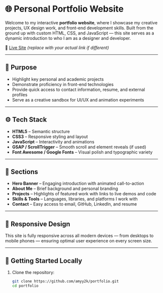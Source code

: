 # 🌐 Personal Portfolio Website

Welcome to my interactive **portfolio website**, where I showcase my creative projects, UX design work, and front-end development skills. Built from the ground up with custom HTML, CSS, and JavaScript — this site serves as a dynamic introduction to who I am as a designer and developer.

🔗 [Live Site](https://amyy2k.github.io) *(replace with your actual link if different)*

---

## 🎯 Purpose

- Highlight key personal and academic projects
- Demonstrate proficiency in front-end technologies
- Provide quick access to contact information, resume, and external profiles
- Serve as a creative sandbox for UI/UX and animation experiments

---

## ⚙️ Tech Stack

- **HTML5** – Semantic structure
- **CSS3** – Responsive styling and layout
- **JavaScript** – Interactivity and animations
- **GSAP / ScrollTrigger** – Smooth scroll and element reveals (if used)
- **Font Awesome / Google Fonts** – Visual polish and typographic variety

---

## 📁 Sections

- **Hero Banner** – Engaging introduction with animated call-to-action
- **About Me** – Brief background and personal branding
- **Projects** – Highlights of featured work with links to live demos and code
- **Skills & Tools** – Languages, libraries, and platforms I work with
- **Contact** – Easy access to email, GitHub, LinkedIn, and resume

---

## 📱 Responsive Design

This site is fully responsive across all modern devices — from desktops to mobile phones — ensuring optimal user experience on every screen size.

---

## 🚀 Getting Started Locally

1. Clone the repository:
   ```bash
   git clone https://github.com/amyy2k/portfolio.git
   cd portfolio
